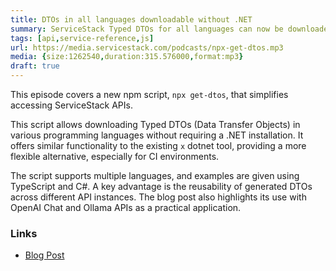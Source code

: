 ```yaml
---
title: DTOs in all languages downloadable without .NET
summary: ServiceStack Typed DTOs for all languages can now be downloaded and uploaded without .NET installed
tags: [api,service-reference,js]
url: https://media.servicestack.com/podcasts/npx-get-dtos.mp3
media: {size:1262540,duration:315.576000,format:mp3}
draft: true
---
```


This episode covers a new npm script, `npx get-dtos`, that simplifies accessing ServiceStack APIs. 

This script allows downloading Typed DTOs (Data Transfer Objects) in various programming languages 
without requiring a .NET installation. It offers similar functionality to the existing `x` dotnet tool, 
providing a more flexible alternative, especially for CI environments. 

The script supports multiple languages, and examples are given using TypeScript and C#. 
A key advantage is the reusability of generated DTOs across different API instances. 
The blog post also highlights its use with OpenAI Chat and Ollama APIs as a practical application. 

### Links

- [Blog Post](/posts/npx-get-dtos)

